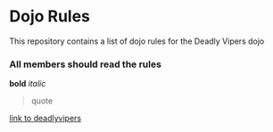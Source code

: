 Dojo Rules
==========

This repository contains a list of dojo rules for the Deadly Vipers dojo

### All members should read the rules
**bold**
_italic_
> quote

[link to deadlyvipers](https://github.com/deadlyvipers)